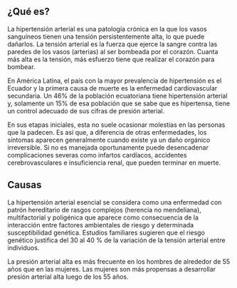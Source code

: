 ﻿## ¿Qué es?

La hipertensión arterial es una patología crónica en la que los vasos sanguíneos tienen una tensión persistentemente alta, lo que puede dañarlos. La tensión arterial es la fuerza que ejerce la sangre contra las paredes de los vasos (arterias) al ser bombeada por el corazón. Cuanta más alta es la tensión, más esfuerzo tiene que realizar el corazón para bombear.

En América Latina, el país con la mayor prevalencia de hipertensión es el Ecuador y la primera causa de muerte es la enfermedad cardiovascular secundaria. Un 46% de la población ecuatoriana tiene hipertensión arterial y, solamente un 15% de esa población que se sabe que es hipertensa, tiene un control adecuado de sus cifras de presión arterial.

En sus etapas iniciales, esta no suele ocasionar molestias en las personas que la padecen. Es así que, a diferencia de otras enfermedades, los síntomas aparecen generalmente cuando existe ya un daño orgánico irreversible. Si no es manejada oportunamente puede desencadenar complicaciones severas como infartos cardíacos, accidentes cerebrovasculares e insuficiencia renal, que pueden terminar en muerte.
## Causas
La hipertensión arterial esencial se considera como una enfermedad con patrón hereditario de rasgos complejos (herencia no mendeliana), multifactorial y poligénica que aparece como consecuencia de la interacción entre factores ambientales de riesgo y determinada susceptibilidad genética. Estudios familiares sugieren que el riesgo genético justifica del 30 al 40 % de la variación de la tensión arterial entre individuos.

La presión arterial alta es más frecuente en los hombres de alrededor de 55 años que en las mujeres. Las mujeres son más propensas a desarrollar presión arterial alta luego de los 55 años.

